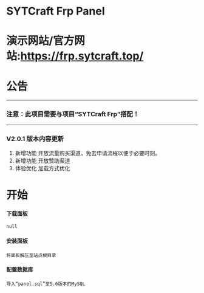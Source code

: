 # SYTCraft Frp Panel
# 演示网站/官方网站:https://frp.sytcraft.top/
# 公告
---
### 注意：此项目需要与项目“SYTCraft Frp”搭配！
---
### V2.0.1 版本内容更新
1. 新增功能    开放流量购买渠道，免去申请流程以便于必要时刻。
2. 新增功能    开放赞助渠道
3. 体验优化    加载方式优化
# 开始
#### 下载面板
    null
#### 安装面板
    将面板解压至站点根目录
#### 配置数据库
    导入“panel.sql”至5.6版本的MySQL

